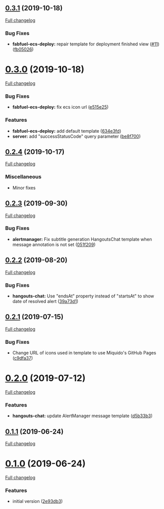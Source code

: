 ## [0.3.1](https://github.com/miquido/alertmanager-webhook-forwarder/compare/v0.3.0...v0.3.1) (2019-10-18)

[Full changelog](https://github.com/miquido/alertmanager-webhook-forwarder/compare/v0.3.0...v0.3.1)

### Bug Fixes

* **fabfuel-ecs-deploy:** repair template for deployment finished view ([#11](https://github.com/miquido/alertmanager-webhook-forwarder/issues/11)) ([fb05026](https://github.com/miquido/alertmanager-webhook-forwarder/commit/fb050261269ccb5f7a64c3ffd191ce253de4362d))

# [0.3.0](https://github.com/miquido/alertmanager-webhook-forwarder/compare/v0.2.4...v0.3.0) (2019-10-18)

[Full changelog](https://github.com/miquido/alertmanager-webhook-forwarder/compare/v0.2.4...v0.3.0)

### Bug Fixes

* **fabfuel-ecs-deploy:** fix ecs icon url ([e515e25](https://github.com/miquido/alertmanager-webhook-forwarder/commit/e515e25f052d627a7268534523c5d9c6c677ca28))


### Features

* **fabfuel-ecs-deploy:** add default template ([634e3fd](https://github.com/miquido/alertmanager-webhook-forwarder/commit/634e3fd6a91fc053183f5af35ef1d25e21c75b2f))
* **server:** add "successStatusCode" query parameter ([be8f700](https://github.com/miquido/alertmanager-webhook-forwarder/commit/be8f70082a9ef11ac15841b26105cad0a3a7e6aa))

## [0.2.4](https://github.com/miquido/alertmanager-webhook-forwarder/compare/v0.2.3...v0.2.4) (2019-10-17)

[Full changelog](https://github.com/miquido/alertmanager-webhook-forwarder/compare/v0.2.3...v0.2.4)

### Miscellaneous

* Minor fixes

## [0.2.3](https://github.com/miquido/alertmanager-webhook-forwarder/compare/v0.2.2...v0.2.3) (2019-09-30)

[Full changelog](https://github.com/miquido/alertmanager-webhook-forwarder/compare/v0.2.2...v0.2.3)

### Bug Fixes

* **alertmanager:** Fix subtitle generation HangoutsChat template when message annotation is not set ([051f209](https://github.com/miquido/alertmanager-webhook-forwarder/commit/051f209))

## [0.2.2](https://github.com/miquido/alertmanager-webhook-forwarder/compare/v0.2.1...v0.2.2) (2019-08-20)

[Full changelog](https://github.com/miquido/alertmanager-webhook-forwarder/compare/v0.2.1...v0.2.2)

### Bug Fixes

* **hangouts-chat:** Use "endsAt" property instead of "startsAt" to show date of resolved alert ([39a73d1](https://github.com/miquido/alertmanager-webhook-forwarder/commit/39a73d1))


## [0.2.1](https://github.com/miquido/alertmanager-webhook-forwarder/compare/v0.2.0...v0.2.1) (2019-07-15)

[Full changelog](https://github.com/miquido/alertmanager-webhook-forwarder/compare/v0.2.0...v0.2.1)

### Bug Fixes

* Change URL of icons used in template to use Miquido's GitHub Pages ([c9dfa37](https://github.com/miquido/alertmanager-webhook-forwarder/commit/c9dfa37))


# [0.2.0](https://github.com/k911/alertmanager-webhook-forwarder/compare/v0.1.1...v0.2.0) (2019-07-12)

[Full changelog](https://github.com/miquido/alertmanager-webhook-forwarder/compare/v0.1.1...v0.2.0)

### Features

* **hangouts-chat:** update AlertManager message template ([d5b33b3](https://github.com/k911/alertmanager-webhook-forwarder/commit/d5b33b3))


## [0.1.1](https://github.com/k911/alertmanager-webhook-forwarder/compare/v0.1.0...v0.1.1) (2019-06-24)

[Full changelog](https://github.com/miquido/alertmanager-webhook-forwarder/compare/v0.1.0...v0.1.1)

# [0.1.0](https://github.com/k911/alertmanager-webhook-forwarder/compare/2e93db3...v0.1.0) (2019-06-24)

[Full changelog](https://github.com/miquido/alertmanager-webhook-forwarder/compare/2e93db3...v0.1.0)

### Features

* initial version ([2e93db3](https://github.com/k911/alertmanager-webhook-forwarder/commit/2e93db3))
